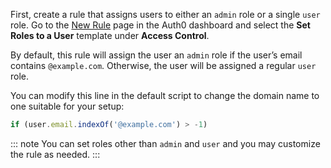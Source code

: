 First, create a rule that assigns users to either an `admin` role or a single `user` role. Go to the <a href="$manage_url/#/rules/new" target="_blank">New Rule</a> page in the Auth0 dashboard and select the **Set Roles to a User** template under **Access Control**.

By default, this rule will assign the user an `admin` role if the user’s email contains `@example.com`. Otherwise, the user will be assigned a regular `user` role.

You can modify this line in the default script to change the domain name to one suitable for your setup:

```js
if (user.email.indexOf('@example.com') > -1)
```

::: note
You can set roles other than `admin` and `user` and you may customize the rule as needed.
:::
